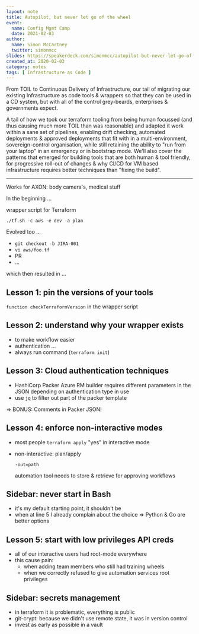 ```yaml
---
layout: note
title: Autopilot, but never let go of the wheel
event:
  name: Config Mgmt Camp
  date: 2021-02-03
author:
  name: Simon McCartney
  twitter: simonmcc
slides: https://speakerdeck.com/simonmcc/autopilot-but-never-let-go-of-the-wheel
created_at: 2020-02-03
category: notes
tags: [ Infrastructure as Code ]
---
```


From TOIL to Continuous Delivery of Infrastructure, our tail of migrating our existing Infrastructure as code tools & wrappers so that they can be used in a CD system, but with all of the control grey-beards, enterprises & governments expect.

A tail of how we took our terraform tooling from being human focussed (and thus causing much more TOIL than was reasonable) and adapted it work within a sane set of pipelines, enabling drift checking, automated deployments & approved deployments that fit with in a multi-environment, sovereign-control organisation, while still retaining the ability to "run from your laptop" in an emergency or in bootstrap mode. We'll also cover the patterns that emerged for building tools that are both human & tool friendly, for progressive roll-out of changes & why CI/CD for VM based infrastructure requires better techniques than "fixing the build".

---

Works for AXON: body camera's, medical stuff

In the beginning ...

wrapper script for Terraform

```
./tf.sh -c aws -e dev -a plan
```

Evolved too ...

- `git checkout -b JIRA-001`
- `vi aws/foo.tf`
- PR
- ...

which then resulted in ...

## Lesson 1: pin the versions of your tools

`function checkTerraformVersion` in the wrapper script

## Lesson 2: understand why your wrapper exists

- to make workflow easier
- authentication ...
- always run command (`terraform init`)

## Lesson 3: Cloud authentication techniques

- HashiCorp Packer Azure RM builder requires different parameters in the JSON depending on authentication type in use
- use `jq` to filter out part of the packer template

=> BONUS: Comments in Packer JSON!

## Lesson 4: enforce non-interactive modes

- most people `terraform apply` "yes" in interactive mode
- non-interactive: plan/apply

  `-out=path`

  automation tool needs to store & retrieve for approving workflows

## Sidebar: never start in Bash
- it's my default starting point, it shouldn't be
- when at line 5 I already complain about the choice
=> Python & Go are better options

## Lesson 5: start with low privileges API creds
- all of our interactive users had root-mode everywhere
- this cause pain:
  - when adding team members who still had training wheels
  - when we correctly refused to give automation services root privileges

## Sidebar: secrets management
- in terraform it is problematic, everything is public
- git-crypt: because we didn't use remote state, it was in version control
- invest as early as possible in a vault

